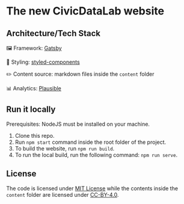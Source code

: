 # The new CivicDataLab website

## Architecture/Tech Stack

🖼️ Framework: [Gatsby](https://www.gatsbyjs.com/)

🎨 Styling: [styled-components](https://styled-components.com/)

✏️ Content source: markdown files inside the `content` folder

📊 Analytics: [Plausible](https://plausible.io/)

## Run it locally

Prerequisites: NodeJS must be installed on your machine.

1. Clone this repo.
2. Run `npm start` command inside the root folder of the project.
3. To build the website, run `npm run build`.
4. To run the local build, run the following command: `npm run serve`.

## License

The code is licensed under [MIT License](https://mit-license.org/) while the contents inside the `content` folder are licensed under [CC-BY-4.0](https://creativecommons.org/licenses/by/4.0/).

